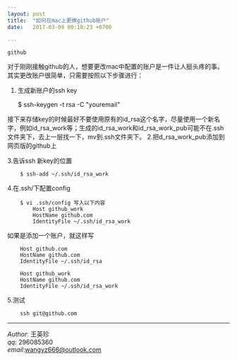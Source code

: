 ```yaml
---
layout: post  
title:  "如何在mac上更换github账户"  
date:   2017-03-09 00:18:23 +0700  

---
```

`github`


对于刚刚接触github的人，想要更改mac中配置的账户是一件让人挺头疼的事。  
其实更改账户很简单，只需要按照以下步骤进行：  
1. 生成新账户的ssh key 
   
	$ ssh-keygen -t rsa -C "youremail" 
	
接下来存储key的时候最好不要使用原有的id_rsa这个名字，尽量使用一个新名字，例如id_rsa_work等；生成的id_rsa_work和id_rsa_work_pub可能不在.ssh文件夹下，去上一层找一下，mv到.ssh文件夹下。
2.把d_rsa_work_pub添加到网页版的github上

3.告诉ssh 新key的位置
  
		$ ssh-add ~/.ssh/id_rsa_work

4.在.ssh/下配置config

		$ vi .ssh/config 写入以下内容
			Host github_work
  			HostName github.com
  			IdentityFile ~/.ssh/id_rsa_work
  
  
 如果是添加一个账户，就这样写
 
 		Host github.com
  		HostName github.com
  		IdentityFile ~/.ssh/id_rsa

		Host github_work
  		HostName github.com
  		IdentityFile ~/.ssh/id_rsa_work
  		
5.测试

		ssh git@github.com
		
-------------
*Author*: 王英珍   
*qq*: 296085360  
*email*:wangyz666@outlook.com  